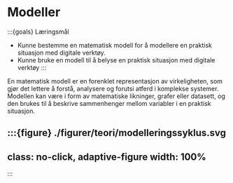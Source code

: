 # Modeller


:::{goals} Læringsmål
* Kunne bestemme en matematisk modell for å modellere en praktisk situasjon med digitale verktøy.
* Kunne bruke en modell til å belyse en praktisk situasjon med digitale verktøy
:::


En matematisk modell er en forenklet representasjon av virkeligheten, som gjør det lettere å forstå, analysere og forutsi atferd i komplekse systemer. Modellen kan være i form av matematiske likninger, grafer eller datasett, og den brukes til å beskrive sammenhenger mellom variabler i en praktisk situasjon.


:::{figure} ./figurer/teori/modelleringssyklus.svg
---
class: no-click, adaptive-figure
width: 100%
---
:::